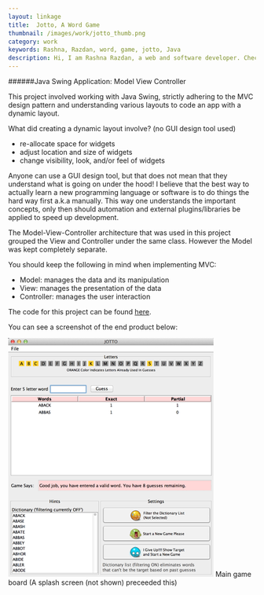 ```yaml
---
layout: linkage
title: 	Jotto, A Word Game
thumbnail: /images/work/jotto_thumb.png
category: work
keywords: Rashna, Razdan, word, game, jotto, Java
description: Hi, I am Rashna Razdan, a web and software developer. Check out this RAD Jotto game that I built using Java swing
---
```


######Java Swing Application: Model View Controller

This project involved working with Java Swing, strictly adhering to the MVC design pattern and understanding various layouts to code an app with a dynamic layout. 

What did creating a dynamic layout involve? (no GUI design tool used) 

-  re-allocate space for widgets
-  adjust location and size of widgets
-  change visibility, look, and/or feel of widgets

Anyone can use a GUI design tool, but that does not mean that they understand what is going on under the hood! I believe that the best way to actually learn a new programming language or software is to do things the hard way first a.k.a manually. This way one understands the important concepts, only then should automation and external plugins/libraries be applied to speed up development. 

The Model-View-Controller architecture that was used in this project grouped the View and Controller under the same class. However the Model was kept completely separate.  

You should keep the following in mind when implementing MVC:

-  Model: manages the data and its manipulation
-  View: manages the presentation of the data 
-  Controller: manages the user interaction


The code for this project can be found <a href="https://github.com/rrazd/JottoWordGame">here</a>.


You can see a screenshot of the end product below: 

<img src="/images/work/JottoMain.png" alt="JottoMain">
<figurecaption>Main game board (A splash screen (not shown) preceeded this)</figurecaption>



